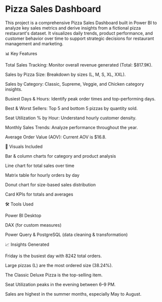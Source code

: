 # Pizza Sales Dashboard
This project is a comprehensive Pizza Sales Dashboard built in Power BI to analyze key sales metrics and derive insights from a fictional pizza restaurant's dataset. It visualizes daily trends, product performance, and customer behavior over time to support strategic decisions for restaurant management and marketing.

📊 Key Features

Total Sales Tracking: Monitor overall revenue generated (Total: $817.9K).

Sales by Pizza Size: Breakdown by sizes (L, M, S, XL, XXL).

Sales by Category: Classic, Supreme, Veggie, and Chicken category insights.

Busiest Days & Hours: Identify peak order times and top-performing days.

Best & Worst Sellers: Top 5 and bottom 5 pizzas by quantity sold.

Seat Utilization % by Hour: Understand hourly customer density.

Monthly Sales Trends: Analyze performance throughout the year.

Average Order Value (AOV): Current AOV is $16.8.

📌 Visuals Included

Bar & column charts for category and product analysis

Line chart for total sales over time

Matrix table for hourly orders by day

Donut chart for size-based sales distribution

Card KPIs for totals and averages

🛠️ Tools Used

Power BI Desktop

DAX (for custom measures)

Power Query & PostgreSQL (data cleaning & transformation)

📈 Insights Generated

Friday is the busiest day with 8242 total orders.

Large pizzas (L) are the most ordered size (38.24%).

The Classic Deluxe Pizza is the top-selling item.

Seat Utilization peaks in the evening between 6–9 PM.

Sales are highest in the summer months, especially May to August.
